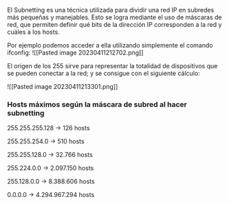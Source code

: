 El Subnetting es una técnica utilizada para dividir una red IP en subredes más pequeñas y manejables. Esto se logra mediante el uso de máscaras de red, que permiten definir qué bits de la dirección IP corresponden a la red y cuáles a los hosts.

Por ejemplo podemos acceder a ella utilizando simplemente el comando ifconfig:
![[Pasted image 20230411212702.png]]

El origen de los 255 sirve para representar la totalidad de dispositivos que se pueden conectar a la red; y se consigue con el siguiente cálculo:

![[Pasted image 20230411213301.png]]

### Hosts máximos según la máscara de subred al hacer subnetting

255.255.255.128 -> 126 hosts

255.255.254.0 -> 510 hosts

255.255.128.0 -> 32.766 hosts

255.224.0.0 -> 2.097.150 hosts

255.128.0.0 -> 8.388.606 hosts

0.0.0.0 -> 4.294.967.294 hosts












